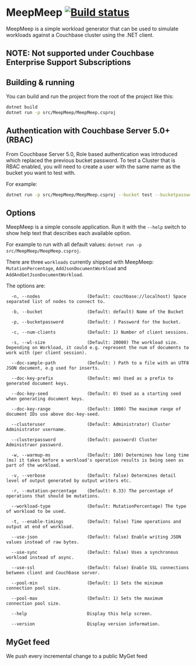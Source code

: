# MeepMeep [![Build status](https://ci.appveyor.com/api/projects/status/yxxv2cmrgdocbr9j/branch/master?svg=true)](https://ci.appveyor.com/project/Couchbase/meep-meep/branch/master)

MeepMeep is a simple workload generator that can be used to simulate workloads against a Couchbase cluster using the .NET client.

## NOTE: Not supported under Couchbase Enterprise Support Subscriptions

## Building & running

You can build and run the project from the root of the project like this:

```bash
dotnet build
dotnet run -p src/MeepMeep/MeepMeep.csproj
```

## Authentication with Couchbase Server 5.0+ (RBAC)

From Couchbase Server 5.0, Role based authentication was introduced which replaced the previous bucket password. To test a Cluster that is RBAC enabled, you will need to create a user with the same name as the bucket you want to test with.

For example:

```bash
dotnet run -p src/MeepMeep/MeepMeep.csproj --bucket test --bucketpassword password123
```

## Options

MeepMeep is a simple console application. Run it with the `--help` switch to show help text that describes each available option.

For example to run with all default values:
`dotnet run -p src/MeepMeep/MeepMeep.csproj`.

There are three `workloads` currently shipped with MeepMeep: `MutationPercentage`, `AddJsonDocumentWorkload` and  `AddAndGetJsonDocumentWorkload`.

The options are:

```text
  -n, --nodes                  (Default: couchbase://localhost) Space separated list of nodes to connect to.

  -b, --bucket                 (Default: default) Name of the Bucket

  -p, --bucketpassword         (Default: ) Password for the bucket.

  -c, --num-clients            (Default: 1) Number of client sessions.

  -s, --wl-size                (Default: 20000) The workload size. Depending on Workload, it could e.g. represent the num of documents to work with (per client session).

  --doc-sample-path            (Default: ) Path to a file with an UTF8 JSON document, e.g used for inserts.

  --doc-key-prefix             (Default: mm) Used as a prefix to generated document keys.

  --doc-key-seed               (Default: 0) Used as a starting seed when generating document keys.

  --doc-key-range              (Default: 1000) The maximum range of document IDs use above doc-key-seed.

  --clusteruser                (Default: Administrator) Cluster Administrator username.

  --clusterpassword            (Default: password) Cluster Administraor password.

  -w, --warmup-ms              (Default: 100) Determines how long time (ms) it takes before a workload's operation results is being seen as part of the workload.

  -v, --verbose                (Default: false) Determines detail level of output generated by output writers etc.

  -r, --mutation-percentage    (Default: 0.33) The percentage of operations that should be mutations.

  --workload-type              (Default: MutationPercentage) The type of workload to be used.

  -t, --enable-timings         (Default: false) Time operations and output at end of workload.

  --use-json                   (Default: false) Enable writing JSON values instead of raw bytes.

  --use-sync                   (Default: false) Uses a synchronous workload instead of async.

  --use-ssl                    (Default: false) Enable SSL connections between client and Couchbase server.

  --pool-min                   (Default: 1) Sets the minimum connection pool size.

  --pool-max                   (Default: 1) Sets the maximum connection pool size.

  --help                       Display this help screen.

  --version                    Display version information.
```

## MyGet feed

We push every incremental change to a public MyGet feed
